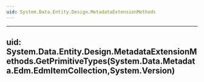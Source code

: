 ```yaml
---
uid: System.Data.Entity.Design.MetadataExtensionMethods
---
```


---
uid: System.Data.Entity.Design.MetadataExtensionMethods.GetPrimitiveTypes(System.Data.Metadata.Edm.EdmItemCollection,System.Version)
---
